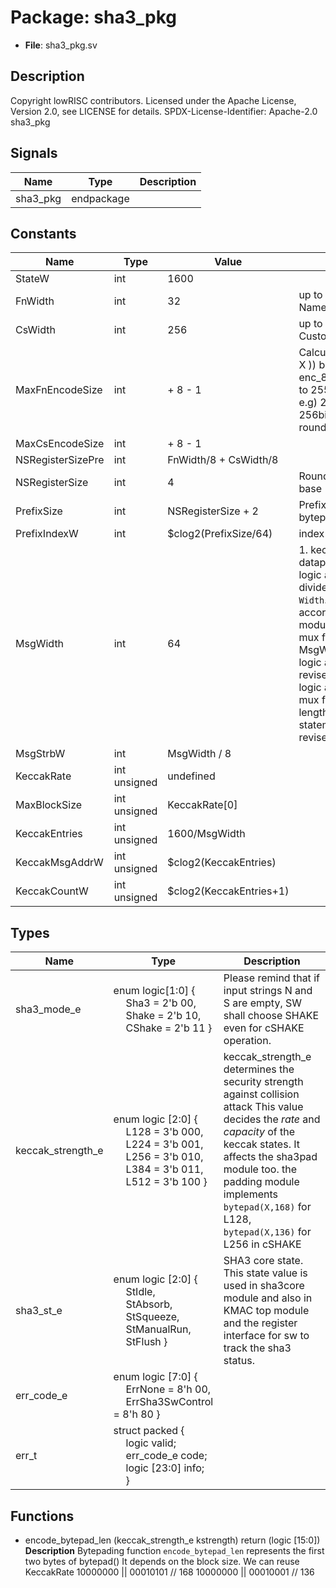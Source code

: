 # Package: sha3_pkg

- **File**: sha3_pkg.sv
## Description

Copyright lowRISC contributors.
 Licensed under the Apache License, Version 2.0, see LICENSE for details.
 SPDX-License-Identifier: Apache-2.0
 sha3_pkg
 

## Signals

| Name     | Type       | Description |
| -------- | ---------- | ----------- |
| sha3_pkg | endpackage |             |
## Constants

| Name              | Type         | Value                       | Description                                                                                                                                                                                                                                                                                                                                                                                    |
| ----------------- | ------------ | --------------------------- | ---------------------------------------------------------------------------------------------------------------------------------------------------------------------------------------------------------------------------------------------------------------------------------------------------------------------------------------------------------------------------------------------- |
| StateW            | int          | 1600                        |                                                                                                                                                                                                                                                                                                                                                                                                |
| FnWidth           | int          | 32                          | up to 32bit Function Name                                                                                                                                                                                                                                                                                                                                                                      |
| CsWidth           | int          | 256                         | up to 256bit Customization Input                                                                                                                                                                                                                                                                                                                                                               |
| MaxFnEncodeSize   | int          | + 8 - 1                     | Calculate left_encode(len( X )) bit size. Assume the enc_8(n) is always 1 (up to 255 byte of len(S) size) e.g) 248bit --> two bytes , 256bit --> three bytes round8bit(clog2(X+1))/8                                                                                                                                                                                                           |
| MaxCsEncodeSize   | int          | + 8 - 1                     |                                                                                                                                                                                                                                                                                                                                                                                                |
| NSRegisterSizePre | int          | FnWidth/8       + CsWidth/8 |                                                                                                                                                                                                                                                                                                                                                                                                |
| NSRegisterSize    | int          | 4                           | Round up to 32bit word base                                                                                                                                                                                                                                                                                                                                                                    |
| PrefixSize        | int          | NSRegisterSize + 2          | Prefix represents bytepad(encode_string(N) || encode_string(S), 168 or 136) +2 represents left_encoding(168 or 136) which could be either: 10000000 || 00010101 // 168 10000000 || 00010001 // 136                                                                                                                                                                                             |
| PrefixIndexW      | int          | $clog2(PrefixSize/64)       | index width for `N` and `S`                                                                                                                                                                                                                                                                                                                                                                    |
| MsgWidth          | int          | 64                          | 1. keccak_round logic datapath. Keccak round logic assumes MsgWidth divides 1600 keccak state `Width`. Choose the value accordingly. 2. sha3pad module has fixed width mux for funcpad logic. If MsgWidth is changed, the logic also need to be revised. 3. kmac core logic also has fixed size mux for appeding output length. Revise the case statement to fit into revised MsgWidth value.  |
| MsgStrbW          | int          | MsgWidth / 8                |                                                                                                                                                                                                                                                                                                                                                                                                |
| KeccakRate        | int unsigned | undefined                   |                                                                                                                                                                                                                                                                                                                                                                                                |
| MaxBlockSize      | int unsigned | KeccakRate[0]               |                                                                                                                                                                                                                                                                                                                                                                                                |
| KeccakEntries     | int unsigned | 1600/MsgWidth               |                                                                                                                                                                                                                                                                                                                                                                                                |
| KeccakMsgAddrW    | int unsigned | $clog2(KeccakEntries)       |                                                                                                                                                                                                                                                                                                                                                                                                |
| KeccakCountW      | int unsigned | $clog2(KeccakEntries+1)     |                                                                                                                                                                                                                                                                                                                                                                                                |
## Types

| Name              | Type                                                                                                                                                                                                                                                                                                                                                                                                | Description                                                                                                                                                                                                                                                                     |
| ----------------- | --------------------------------------------------------------------------------------------------------------------------------------------------------------------------------------------------------------------------------------------------------------------------------------------------------------------------------------------------------------------------------------------------- | ------------------------------------------------------------------------------------------------------------------------------------------------------------------------------------------------------------------------------------------------------------------------------- |
| sha3_mode_e       | enum logic[1:0] {<br><span style="padding-left:20px">     Sha3   = 2'b 00,<br><span style="padding-left:20px">     Shake  = 2'b 10,<br><span style="padding-left:20px">     CShake = 2'b 11   }                                                                                                                                                                                                     | Please remind that if input strings N and S are empty, SW shall choose SHAKE even for cSHAKE operation.                                                                                                                                                                         |
| keccak_strength_e | enum logic [2:0] {<br><span style="padding-left:20px">     L128 = 3'b 000,<br><span style="padding-left:20px">      L224 = 3'b 001,<br><span style="padding-left:20px">      L256 = 3'b 010,<br><span style="padding-left:20px">      L384 = 3'b 011,<br><span style="padding-left:20px">      L512 = 3'b 100     }                                                                                 | keccak_strength_e determines the security strength against collision attack This value decides the _rate_ and _capacity_ of the keccak states. It affects the sha3pad module too. the padding module implements `bytepad(X,168)` for L128, `bytepad(X,136)` for L256 in cSHAKE  |
| sha3_st_e         | enum logic [2:0] {<br><span style="padding-left:20px">     StIdle,<br><span style="padding-left:20px">                               StAbsorb,<br><span style="padding-left:20px">                                                                   StSqueeze,<br><span style="padding-left:20px">                     StManualRun,<br><span style="padding-left:20px">                StFlush   } | SHA3 core state. This state value is used in sha3core module and also in KMAC top module and the register interface for sw to track the sha3 status.                                                                                                                            |
| err_code_e        | enum logic [7:0] {<br><span style="padding-left:20px">     ErrNone = 8'h 00,<br><span style="padding-left:20px">                     ErrSha3SwControl = 8'h 80   }                                                                                                                                                                                                                                  |                                                                                                                                                                                                                                                                                 |
| err_t             | struct packed {<br><span style="padding-left:20px">     logic        valid;<br><span style="padding-left:20px">     err_code_e   code;<br><span style="padding-left:20px">      logic [23:0] info;<br><span style="padding-left:20px">    }                                                                                                                                                         |                                                                                                                                                                                                                                                                                 |
## Functions
- encode_bytepad_len <font id="function_arguments">(keccak_strength_e kstrength)</font> <font id="function_return">return (logic [15:0])</font>
**Description**
Bytepading function
`encode_bytepad_len` represents the first two bytes of bytepad()
It depends on the block size. We can reuse KeccakRate
10000000 || 00010101 // 168
10000000 || 00010001 // 136

